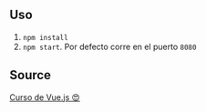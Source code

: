 ## Uso 
1. `npm install`
2. `npm start`. Por defecto corre en el puerto `8080`

## Source
[Curso de Vue.js 😍 ](https://www.youtube.com/watch?v=GAQB7Y4X5fM&list=PLPl81lqbj-4J-gfAERGDCdOQtVgRhSvIT)